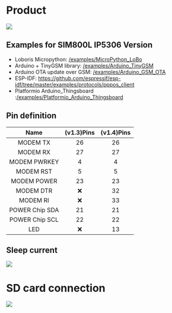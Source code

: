 # Product

![](../image/SIM800L_IP5306.jpg)


## Examples for SIM800L IP5306 Version

- Loboris Micropython: [/examples/MicroPython_LoBo](../examples/MicroPython_LoBo)
- Arduino + TinyGSM library: [/examples/Arduino_TinyGSM](../examples/Arduino_TinyGSM)
- Arduino OTA update over GSM: [/examples/Arduino_GSM_OTA](../examples/Arduino_GSM_OTA)
- ESP-IDF: https://github.com/espressif/esp-idf/tree/master/examples/protocols/pppos_client
- Platformio Arduino_Thingsboard :[/examples/Platformio_Arduino_Thingsboard](../examples/Platformio_Arduino_Thingsboard)

##  Pin definition
|      Name      | (v1.3)Pins | (v1.4)Pins |
| :------------: | :--------: | :--------: |
|   MODEM  TX    |     26     |     26     |
|   MODEM  RX    |     27     |     27     |
|  MODEM PWRKEY  |     4      |     4      |
|   MODEM RST    |     5      |     5      |
|  MODEM POWER   |     23     |     23     |
|   MODEM DTR    |     ❌      |     32     |
|    MODEM RI    |     ❌      |     33     |
| POWER Chip SDA |     21     |     21     |
| POWER Chip SCL |     22     |     22     |
|      LED       |     ❌      |     13     |

## Sleep current
![](../image/SIM800L_IP5306_SLEEP.jpg)

# SD card connection
![](../image/SIM800L-IP5306-SD.jpg)
